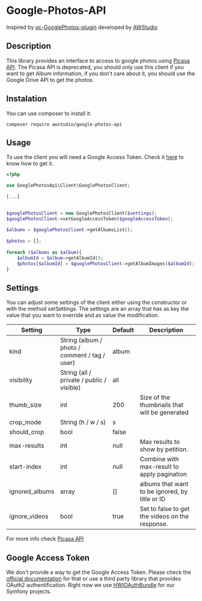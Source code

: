 # Google-Photos-API
Inspired by [oc-GooglePhotos-plugin](https://github.com/inetis-ch/oc-GooglePhotos-plugin)
developed by [AWStudio](http://www.awstudio.es)

## Description
This library provides an interface to access to google photos using [Picasa API](https://developers.google.com/gdata/docs/2.0/reference). The Picasa API is deprecated, you should only use this client if you want to get Album information, if you don't care about it, you should use the Google Drive API to get the photos.

## Instalation
You can use composer to install it:
```
composer require awstudio/google-photos-api
```

## Usage
To use the client you will need a Google Access Token. Check it [here](#access_token) to know how to get it.

```php
<?php

use GooglePhotosApi\Client\GooglePhotosClient;  
  
[...] 
  

$googlePhotosClient = new GooglePhotosClient($settings);
$googlePhotosClient->setGoogleAccessToken($googleAccessToken);
  
$albums = $googlePhotosClient->getAlbumsList();
  
$photos = [];  
  
foreach ($albums as $album){
    $albumId = $album->getAlbumId();
    $photos[$albumId] = $googlePhotosClient->getAlbumImages($albumId);
}

```

## Settings
You can adjust some settings of the client either using the constructor or with the method setSettings. The settings are an array that has as key the value that you want to override and as value the modification.


| Setting        | Type                                          | Default | Description                                     |
|----------------|-----------------------------------------------|---------|-------------------------------------------------|
| kind           | String (album / photo / comment / tag / user) | album   |                                                 |
| visibility     | String (all / private / public / visible)     | all     |                                                 |
| thumb_size     | int                                           | 200     | Size of the thumbnails that will be generated   |
| crop_mode      | String (h / w / s)                            | s       |                                                 |
| should_crop    | bool                                          | false   |                                                 |
| max-results    | int                                           | null    | Max results to show by petition.                |
| start-index    | int                                           | null    | Combine with max-result to apply pagination     |
| ignored_albums | array                                         | []      | albums that want to be ignored, by title or ID  |
| ignore_videos  | bool                                          | true    | Set to false to get the videos on the response. |

For more info check [Picasa API](https://developers.google.com/gdata/docs/2.0/reference)


## <a name="access_token"></a> Google Access Token
We don't provide a way to get the Google Access Token. Please check the [official documentation](https://support.google.com/googleapi/answer/6158857) for that or use a third party library that provides OAuth2 authentification. Right now we use [HWIOAuthBundle](https://github.com/hwi/HWIOAuthBundle) for our Symfony projects.